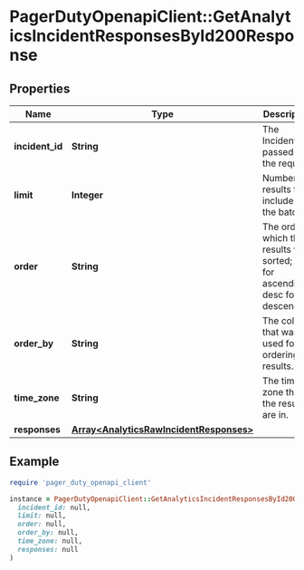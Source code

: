 # PagerDutyOpenapiClient::GetAnalyticsIncidentResponsesById200Response

## Properties

| Name | Type | Description | Notes |
| ---- | ---- | ----------- | ----- |
| **incident_id** | **String** | The Incident ID passed into the request. | [optional] |
| **limit** | **Integer** | Number of results to include in the batch. | [optional] |
| **order** | **String** | The order in which the results were sorted; asc for ascending, desc for descending. | [optional] |
| **order_by** | **String** | The column that was used for ordering the results. | [optional] |
| **time_zone** | **String** | The time zone that the results are in. | [optional] |
| **responses** | [**Array&lt;AnalyticsRawIncidentResponses&gt;**](AnalyticsRawIncidentResponses.md) |  | [optional] |

## Example

```ruby
require 'pager_duty_openapi_client'

instance = PagerDutyOpenapiClient::GetAnalyticsIncidentResponsesById200Response.new(
  incident_id: null,
  limit: null,
  order: null,
  order_by: null,
  time_zone: null,
  responses: null
)
```

